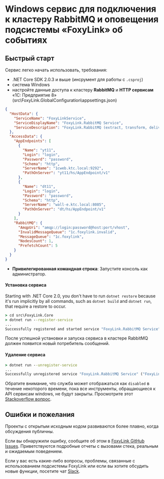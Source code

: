 # Windows сервис для подключения к кластеру RabbitMQ и оповещения подсистемы «FoxyLink» об событиях 

## Быстрый старт

Сервис легко начать использовать, требования:
* .NET Core SDK 2.0.3 и выше (инсрумент для работы с `.csproj`)
* система Windows
* настройте данные доступа к кластеру **RabbitMQ** и **HTTP сервисам** «1С: Предприятие 8» (src\FoxyLink.GlobalConfiguration\appsettings.json)
```json
{
  "HostData": {
    "ServiceName": "FoxyLinkService",
    "ServiceDisplayName": "FoxyLink.RabbitMQ Service",
    "ServiceDescription": "FoxyLink.RabbitMQ (extract, transform, deliver messages to the «1C:Enterprise 8» consumers)"
  },
  "AccessData": {
    "AppEndpoints": [
      {
        "Name": "yt11",
        "Login": "login",
        "Password": "password",
        "Schema": "http",
        "ServerName": "1cweb.ktc.local:9292",
        "PathOnServer": "yt11/hs/AppEndpoint/v1"
      },
      {
        "Name": "dt11",
        "Login": "login",
        "Password": "password",
        "Schema": "http",
        "ServerName": "wall-e.ktc.local:8085",
        "PathOnServer": "dt/hs/AppEndpoint/v1"
      }
    ],
    "RabbitMQ": {
      "AmqpUri": "amqp://login:password@host:port/vhost",
      "InvalidMessageQueue": "1c.foxylink.invalid",
      "MessageQueue": "1c.foxylink",
      "NodesCount": 1, 
      "PrefetchCount": 5
    }
  }
}
```
* **Привилегированная командная строка**: Запустите консоль как администратор.

#### Установка сервиса

Starting with .NET Core 2.0, you don't have to run `dotnet restore` because it's run implicitly by all commands, such as `dotnet build` and `dotnet run`, that require a restore to occur.

```cmd
> cd src\FoxyLink.Core
> dotnet run --register-service
...
Successfully registered and started service "FoxyLink.RabbitMQ Service" ("FoxyLink.RabbitMQ (extract, transform, deliver messages to the «1C:Enterprise 8» consumers)")
```

После успешной установки и запуска сервиса в кластере RabbitMQ должен появится новый потребитель сообщений.

#### Удаление сервиса

```cmd
> dotnet run --unregister-service
...
Successfully unregistered service "FoxyLink.RabbitMQ Service" ("FoxyLink.RabbitMQ (extract, transform, deliver messages to the «1C:Enterprise 8» consumers)")
```
Обратите внимание, что служба может отображаться как `disabled` в течение некоторого времени, пока все инструменты, обращающиеся к API сервисам windows, не будут закрыты.
Просмотрите этот [Stackoverflow вопрос](http://stackoverflow.com/questions/20561990/how-to-solve-the-specified-service-has-been-marked-for-deletion-error).

## Ошибки и пожелания

Проекты с открытым исходным кодом развиваются более плавно, когда обсуждения публичны.

Если вы обнаружили ошибку, сообщите об этом в [FoxyLink GitHub Issues](https://github.com/pbazeliuk/FoxyLink/issues?state=open). Приветствуются подробные отчеты с вызовами стека, реальным и ожидаемым поведением.

Если у вас есть какие-либо вопросы, проблемы, связанные с использованием подсистемы FoxyLink или если вы хотите обсудить новые функции, посетите чат [Slack](https://foxylinkio.herokuapp.com/).
